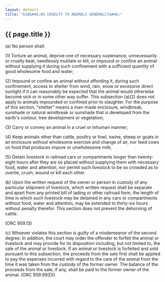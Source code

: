 ```yaml
---
layout: default 
title: "618&#46;05 CRUELTY TO ANIMALS GENERALLY&#46;"
---
```


{{ page.title }}
----------------

​(a) No person shall:

​(1) Torture an animal, deprive one of necessary sustenance,
unnecessarily or cruelly beat, needlessly mutilate or kill, or impound
or confine an animal without supplying it during such confinement with a
sufficient quantity of good wholesome food and water;

​(2) Impound or confine an animal without affording it, during such
confinement, access to shelter from wind, rain, snow or excessive direct
sunlight if it can reasonably be expected that the animal would
otherwise become sick or in some other way suffer. This subsection
(a)(2) does not apply to animals impounded or confined prior to
slaughter. For the purpose of this section, "shelter" means a man-made
enclosure, windbreak, sunshade or natural windbreak or sunshade that is
developed from the earth's contour, tree development or vegetation;

​(3) Carry or convey an animal in a cruel or inhuman manner;

​(4) Keep animals other than cattle, poultry or fowl, swine, sheep or
goats in an enclosure without wholesome exercise and change of air, nor
feed cows on food that produces impure or unwholesome milk;

​(5) Detain livestock in railroad cars or compartments longer than
twenty-eight hours after they are so placed without supplying them with
necessary food, water and attention, nor permit such livestock to be so
crowded as to overlie, crush, wound or kill each other.

​(b) Upon the written request of the owner or person in custody of any
particular shipment of livestock, which written request shall be
separate and apart from any printed bill of lading or other railroad
form, the length of time in which such livestock may be detained in any
cars or compartments without food, water and attention, may be extended
to thirty-six hours without penalty therefor. This section does not
prevent the dehorning of cattle.

(ORC 959.13)

​(c) Whoever violates this section is guilty of a misdemeanor of the
second degree. In addition, the court may order the offender to forfeit
the animal or livestock and may provide for its disposition including,
but not limited to, the sale of the animal or livestock. If an animal or
livestock is forfeited and sold pursuant to this subsection, the
proceeds from the sale first shall be applied to pay the expenses
incurred with regard to the care of the animal from the time it was
taken from the custody of the former owner. The balance of the proceeds
from the sale, if any, shall be paid to the former owner of the animal.
(ORC 959.99(D))
